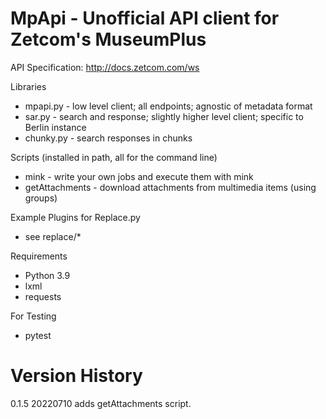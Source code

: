 # MpApi - Unofficial API client for Zetcom's MuseumPlus

API Specification: http://docs.zetcom.com/ws

Libraries
* mpapi.py   - low level client; all endpoints; agnostic of metadata format  
* sar.py     - search and response; slightly higher level client; specific to Berlin instance
* chunky.py  - search responses in chunks

Scripts (installed in path, all for the command line)
* mink       - write your own jobs and execute them with mink
* getAttachments - download attachments from multimedia items (using groups)

Example Plugins for Replace.py
* see replace/*

Requirements
* Python 3.9
* lxml
* requests

For Testing
* pytest 

# Version History
0.1.5 20220710 adds getAttachments script.
